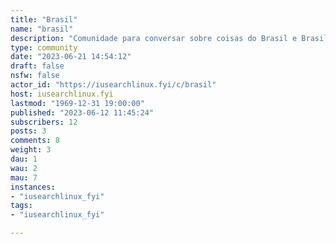 ```yaml
---
title: "Brasil" 
name: "brasil"
description: "Comunidade para conversar sobre coisas do Brasil e Brasileiros"
type: community
date: "2023-06-21 14:54:12"
draft: false
nsfw: false
actor_id: "https://iusearchlinux.fyi/c/brasil"
host: iusearchlinux.fyi
lastmod: "1969-12-31 19:00:00"
published: "2023-06-12 11:45:24"
subscribers: 12
posts: 3
comments: 8
weight: 3
dau: 1
wau: 2
mau: 7
instances:
- "iusearchlinux_fyi"
tags: 
- "iusearchlinux_fyi"

---
```

